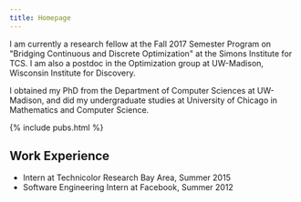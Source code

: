 ```yaml
---
title: Homepage
---
```


I am currently a research fellow at the Fall 2017 Semester Program on
"Bridging  Continuous and Discrete Optimization" at the Simons Institute for
TCS. I am also a postdoc in the Optimization group at UW-Madison, Wisconsin
Institute for Discovery.

I obtained my PhD from the Department of Computer Sciences at
UW-Madison, and did my undergraduate studies at University of Chicago in
Mathematics and Computer Science.

{% include pubs.html %}

## Work Experience
- Intern at Technicolor Research Bay Area, Summer 2015
- Software Engineering Intern at Facebook, Summer 2012
